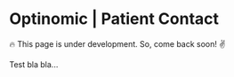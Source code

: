 # Optinomic | Patient Contact

:fire:  This page is under development.  So, come back soon! :v:  


Test bla bla...

